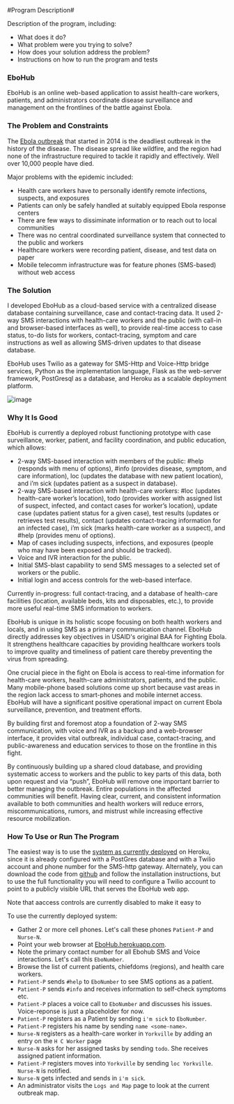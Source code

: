 #Program Description#

Description of the program, including:

  - What does it do?
  - What problem were you trying to solve?
  - How does your solution address the problem?
  - Instructions on how to run the program and tests
  
### EboHub ###

EboHub is an online web-based application to assist health-care workers, patients, and administrators coordinate disease surveillance and management on the frontlines of the battle against Ebola.

### The Problem and Constraints ###

The [Ebola outbreak](http://www.bbc.com/news/world-africa-28755033) that started in 2014 is the deadliest outbreak in the history of the disease. The disease spread like wildfire, and the region had none of the infrastructure required to tackle it rapidly and effectively. Well over 10,000 people have died.

Major problems with the epidemic included:

  - Health care workers have to personally identify remote infections, suspects, and exposures
  - Patients can only be safely handled at suitably equipped Ebola response centers
  - There are few ways to dissiminate information or to reach out to local communities
  - There was no central coordinated surveillance system that connected to the public and workers
  - Healthcare workers were recording patient, disease, and test data on paper
  - Mobile telecomm infrastructure was for feature phones (SMS-based) without web access

### The Solution ###

I developed EboHub as a cloud-based service with a centralized disease database containing surveillance, case and contact-tracing data. It used 2-way SMS interactions with health-care workers and the public (with call-in and browser-based interfaces as well), to provide real-time access to case status, to-do lists for workers, contact-tracing, symptom and care instructions as well as allowing SMS-driven updates to that disease database. 

EboHub uses Twilio as a gateway for SMS-Http and Voice-Http bridge services, Python as the implementation language, Flask as the web-server framework, PostGresql as a database, and Heroku as a scalable deployment platform.

![image](https://cloud.githubusercontent.com/assets/4351330/11172302/c1d32ae4-8bca-11e5-82be-e8d1f62ebe8b.png)

### Why It Is Good ###

EboHub is currently a deployed robust functioning prototype with case surveillance, worker, patient, and facility coordination, and public education, which allows:

  - 2-way SMS-based interaction with members of the public: #help (responds with menu of options), #info (provides disease, symptom, and care information), loc (updates the database with new patient location), and i’m sick (updates patient as a suspect in database).
  - 2-way SMS-based interaction with health-care workers: #loc (updates health-care worker’s location), todo (provides worker with assigned list of suspect, infected, and contact cases for worker’s location), update case (updates patient status for a given case), test results (updates or retrieves test results), contact (updates contact-tracing information for an infected case), i’m sick (marks health-care worker as a suspect), and #help (provides menu of options). 
  - Map of cases including suspects, infections, and exposures (people who may have been exposed and should be tracked).
  - Voice and IVR interaction for the public.
  - Initial SMS-blast capability to send SMS messages to a selected set of workers or the public.
  - Initial login and access controls for the web-based interface.

Currently in-progress: full contact-tracing, and a database of health-care facilities (location, available beds, kits and disposables, etc.), to provide more useful real-time SMS information to workers.

EboHub is unique in its holistic scope focusing on both health workers and locals, and in using SMS as a primary communication channel. EboHub directly addresses key objectives in USAID's original BAA for Fighting Ebola. It strengthens healthcare capacities by providing healthcare workers tools to improve quality and timeliness of patient care thereby preventing the virus from spreading. 

One crucial piece in the fight on Ebola is access to real-time information for health-care workers, health-care administrators, patients, and the public. Many mobile-phone based solutions come up short because vast areas in the region lack access to smart-phones and mobile internet access. EboHub will have a significant positive operational impact on current Ebola surveillance, prevention,  and treatment efforts. 

By building first and foremost atop a foundation of 2-way SMS communication, with voice and IVR as a backup and a web-browser interface, it provides vital outbreak, individual case, contact-tracing, and public-awareness and education services to those on the frontline in this fight. 

By continuously building up a shared cloud database, and providing systematic access to workers and the public to key parts of this data, both upon request and via “push”, EboHub will remove one important barrier to better managing the outbreak. Entire populations in the affected communities will benefit. Having clear, current, and consistent information available to both communities and health workers will reduce errors, miscommunications, rumors, and mistrust while increasing effective resource mobilization.

### How To Use or Run The Program ###

The easiest way is to use the [system as currently deployed](ebohub.herokuapp.com) on Heroku, since it is already configured with a PostGres database and with a Twilio account and phone number for the SMS-http gateway. Alternately, you can download the code from [github](https://github.com/kdz/ebohub) and follow the installation instructions, but to use the full functionality you will need to configure a Twilio account to point to a publicly visible URL that serves the EboHub web app.

 Note that aaccess controls are currently disabled to make it easy to 

To use the currently deployed system:

  - Gather 2 or more cell phones. Let's call these phones `Patient-P` and `Nurse-N`.
  - Point your web browser at [EboHub.herokuapp.com](ebohub.herokuapp.com).
  - Note the primary contact number for all Ebohub SMS and Voice interactions. Let's call this `EboNumber`.
  - Browse the list of current patients, chiefdoms (regions), and health care workers.
  - `Patient-P` sends `#help` to `EboNumber` to see SMS options as a patient.
  - `Patient-P` sends `#info` and receives information to self-check symptoms etc.
  - `Patient-P` places a voice call to `EboNumber` and discusses his issues. Voice-reponse is just a placeholder for now.
  - `Patient-P` registers as a Patient by sending `i'm sick` to `EboNumber`.
  - `Patient-P` registers his name by sending `name <some-name>`.
  - `Nurse-N` registers as a health-care worker in `Yorkville` by adding an entry on the `H C Worker` page
  - `Nurse-N` asks for her assigned tasks by sending `todo`. She receives assigned patient information.
  - `Patient-P` registers moves into `Yorkville` by sending `loc Yorkville`. `Nurse-N` is notified.
  - `Nurse-N` gets infected and sends in `i'm sick`.
  - An administrator visits the `Logs and Map` page to look at the current outbreak map.

